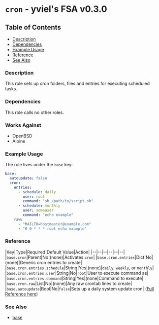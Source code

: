 # `cron` - yviel's FSA v0.3.0

## Table of Contents
 - [Description](#description)
 - [Dependencies](#dependencies)
 - [Example Usage](#example-usage)
 - [Reference](#reference)
 - [See Also](#see-also)

### Description
This role sets up cron folders, files and entries for executing scheduled tasks.

### Dependencies
This role calls no other roles.

### Works Against
- OpenBSD
- Alpine

### Example Usage
The role lives under the `base` key:
```yaml
base:
  autoupdate: false
  cron:
    entries:
      - schedule: daily
        user: root
        command: "sh /path/to/script.sh"
      - schedule: monthly
        user: someuser
        command: "echo example"
    raw:
      - "MAILTO=hostmaster@example.com"
      - "0 0 * * * root echo example"
```

### Reference
|Key|Type|Required|Default Value|Action|
|--|--|--|--|--|--|
|`base.cron`|Parent|No|(none)|Activates `cron`|
|`base.cron.entries`|Dict|No|(none)|Generic cron entries to create|
|`base.cron.entries.schedule`|String|Yes|(none)|`daily`, `weekly`, or `monthly`|
|`base.cron.entries.user`|String|No|`root`|User to execute command as|
|`base.cron.entries.command`|String|Yes|(none|Command to execute|
|`base.cron.raw`|List|No|(none)|Any raw crontab lines to create|
|`base.autoupdate`|Bool|No|`false`|Sets up a daily system update cron|
([Full Reference here](../../docs/REFERENCE.md))

### See Also
 - [base](../base/)
